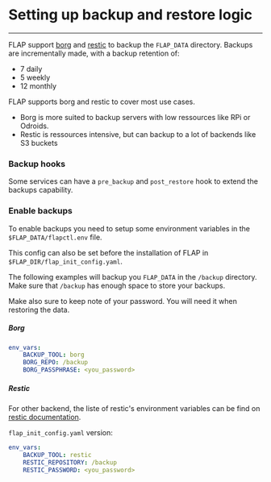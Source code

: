 # Setting up backup and restore logic

---

FLAP support [borg](https://www.borgbackup.org/) and [restic](https://restic.readthedocs.io) to backup the `FLAP_DATA` directory. Backups are incrementally made, with a backup retention of:

-   7 daily
-   5 weekly
-   12 monthly

FLAP supports borg and restic to cover most use cases.

-   Borg is more suited to backup servers with low ressources like RPi or Odroids.
-   Restic is ressources intensive, but can backup to a lot of backends like S3 buckets

### Backup hooks

Some services can have a `pre_backup` and `post_restore` hook to extend the backups capability.

### Enable backups

To enable backups you need to setup some environment variables in the `$FLAP_DATA/flapctl.env` file.

This config can also be set before the installation of FLAP in `$FLAP_DIR/flap_init_config.yaml`.

The following examples will backup you `FLAP_DATA` in the `/backup` directory. Make sure that `/backup` has enough space to store your backups.

Make also sure to keep note of your password. You will need it when restoring the data.

##### Borg

```yaml
env_vars:
    BACKUP_TOOL: borg
    BORG_REPO: /backup
    BORG_PASSPHRASE: <you_password>
```

##### Restic

For other backend, the liste of restic's environment variables can be find on [restic documentation](https://restic.readthedocs.io/en/stable/040_backup.html#environment-variables).

`flap_init_config.yaml` version:

```yaml
env_vars:
    BACKUP_TOOL: restic
    RESTIC_REPOSITORY: /backup
    RESTIC_PASSWORD: <you_password>
```
